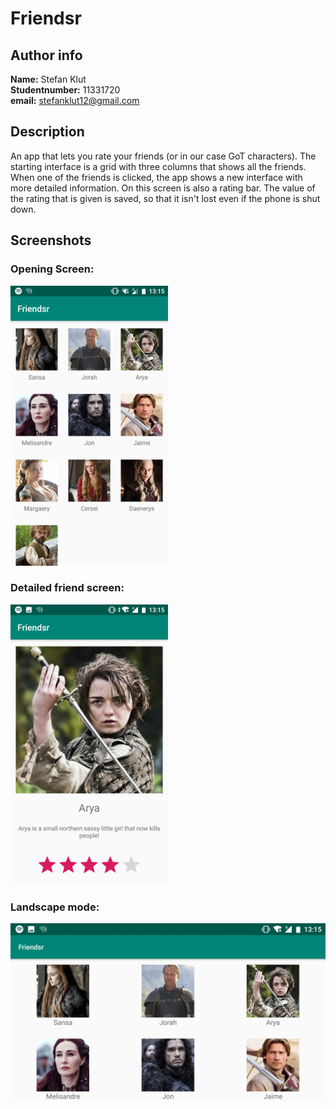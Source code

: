 # Friendsr

## Author info
**Name:** Stefan Klut <br>
**Studentnumber:** 11331720 <br>
**email:** stefanklut12@gmail.com

## Description
An app that lets you rate your friends (or in our case GoT characters). 
The starting interface is a grid with three columns that shows all the friends.
When one of the friends is clicked, the app shows a new interface with more detailed information.
On this screen is also a rating bar. The value of the rating that is given is saved, 
so that it isn't lost even if the phone is shut down.

## Screenshots

### Opening Screen:
<img src="doc/Screenshot_20181114-131531.png" width="50%">

### Detailed friend screen:
<img src="doc/Screenshot_20181114-131545.png" width="50%">

### Landscape mode:
<img src="doc/Screenshot_20181114-131558.png" width="100%">
